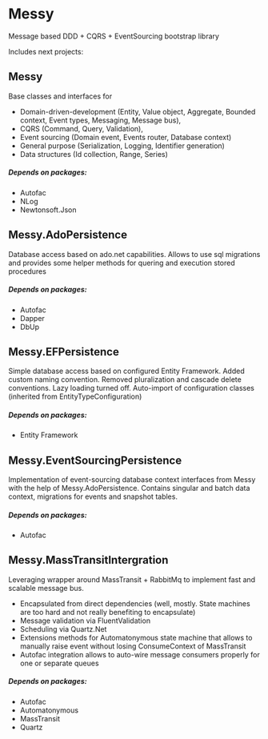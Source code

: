 # Messy
Message based DDD + CQRS + EventSourcing bootstrap library

Includes next projects:
## Messy 
Base classes and interfaces for
* Domain-driven-development (Entity, Value object, Aggregate, Bounded context, Event types, Messaging, Message bus),
* CQRS (Command, Query, Validation), 
* Event sourcing (Domain event, Events router, Database context)
* General purpose (Serialization, Logging, Identifier generation)
* Data structures (Id collection, Range, Series)

##### Depends on packages:
* Autofac
* NLog
* Newtonsoft.Json


## Messy.AdoPersistence
Database access based on ado.net capabilities. Allows to use sql migrations and provides some helper methods for quering and execution stored procedures

##### Depends on packages:
* Autofac
* Dapper
* DbUp


## Messy.EFPersistence
Simple database access based on configured Entity Framework. Added custom naming convention. Removed pluralization and cascade delete conventions. Lazy loading turned off. Auto-import of configuration classes (inherited from EntityTypeConfiguration)

##### Depends on packages:
* Entity Framework

## Messy.EventSourcingPersistence
Implementation of event-sourcing database context interfaces from Messy with the help of Messy.AdoPersistence. Contains singular and batch data context, migrations for events and snapshot tables.

##### Depends on packages:
* Autofac

## Messy.MassTransitIntergration
Leveraging wrapper around MassTransit + RabbitMq to implement fast and scalable message bus. 

* Encapsulated from direct dependencies (well, mostly. State machines are too hard and not really benefiting to encapsulate)
* Message validation via FluentValidation
* Scheduling via Quartz.Net
* Extensions methods for Automatonymous state machine that allows to manually raise event without losing ConsumeContext of MassTransit
* Autofac integration allows to auto-wire message consumers properly for one or separate queues

##### Depends on packages:
* Autofac
* Automatonymous
* MassTransit
* Quartz
